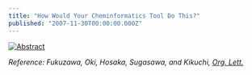 ```yaml
---
title: "How Would Your Cheminformatics Tool Do This?"
published: "2007-11-30T00:00:00.000Z"
---
```


[![Abstract](/images/posts/20071130/abstract.png)](http://dx.doi.org/10.1021/ol702519f)

*Reference: Fukuzawa, Oki, Hosaka, Sugasawa, and Kikuchi, [Org. Lett.](http://dx.doi.org/10.1021/ol702519f)*